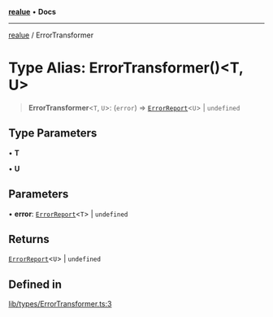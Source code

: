 [**realue**](../README.md) • **Docs**

***

[realue](../README.md) / ErrorTransformer

# Type Alias: ErrorTransformer()\<T, U\>

> **ErrorTransformer**\<`T`, `U`\>: (`error`) => [`ErrorReport`](ErrorReport.md)\<`U`\> \| `undefined`

## Type Parameters

• **T**

• **U**

## Parameters

• **error**: [`ErrorReport`](ErrorReport.md)\<`T`\> \| `undefined`

## Returns

[`ErrorReport`](ErrorReport.md)\<`U`\> \| `undefined`

## Defined in

[lib/types/ErrorTransformer.ts:3](https://github.com/nevoland/realue/blob/3b94de974007eb3f6e3fed9f3fba05ea8113f723/lib/types/ErrorTransformer.ts#L3)

